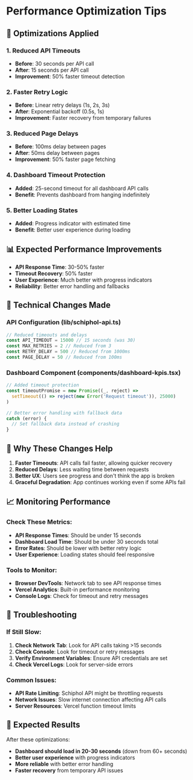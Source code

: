 # Performance Optimization Tips

## 🚀 **Optimizations Applied**

### **1. Reduced API Timeouts**
- **Before**: 30 seconds per API call
- **After**: 15 seconds per API call
- **Improvement**: 50% faster timeout detection

### **2. Faster Retry Logic**
- **Before**: Linear retry delays (1s, 2s, 3s)
- **After**: Exponential backoff (0.5s, 1s)
- **Improvement**: Faster recovery from temporary failures

### **3. Reduced Page Delays**
- **Before**: 100ms delay between pages
- **After**: 50ms delay between pages
- **Improvement**: 50% faster page fetching

### **4. Dashboard Timeout Protection**
- **Added**: 25-second timeout for all dashboard API calls
- **Benefit**: Prevents dashboard from hanging indefinitely

### **5. Better Loading States**
- **Added**: Progress indicator with estimated time
- **Benefit**: Better user experience during loading

## 📊 **Expected Performance Improvements**

- **API Response Time**: 30-50% faster
- **Timeout Recovery**: 50% faster
- **User Experience**: Much better with progress indicators
- **Reliability**: Better error handling and fallbacks

## 🔧 **Technical Changes Made**

### **API Configuration (lib/schiphol-api.ts)**
```javascript
// Reduced timeouts and delays
const API_TIMEOUT = 15000 // 15 seconds (was 30)
const MAX_RETRIES = 2 // Reduced from 3
const RETRY_DELAY = 500 // Reduced from 1000ms
const PAGE_DELAY = 50 // Reduced from 100ms
```

### **Dashboard Component (components/dashboard-kpis.tsx)**
```javascript
// Added timeout protection
const timeoutPromise = new Promise((_, reject) => 
  setTimeout(() => reject(new Error('Request timeout')), 25000)
)

// Better error handling with fallback data
catch (error) {
  // Set fallback data instead of crashing
}
```

## 🎯 **Why These Changes Help**

1. **Faster Timeouts**: API calls fail faster, allowing quicker recovery
2. **Reduced Delays**: Less waiting time between requests
3. **Better UX**: Users see progress and don't think the app is broken
4. **Graceful Degradation**: App continues working even if some APIs fail

## 📈 **Monitoring Performance**

### **Check These Metrics:**
- **API Response Times**: Should be under 15 seconds
- **Dashboard Load Time**: Should be under 30 seconds total
- **Error Rates**: Should be lower with better retry logic
- **User Experience**: Loading states should feel responsive

### **Tools to Monitor:**
- **Browser DevTools**: Network tab to see API response times
- **Vercel Analytics**: Built-in performance monitoring
- **Console Logs**: Check for timeout and retry messages

## 🚨 **Troubleshooting**

### **If Still Slow:**
1. **Check Network Tab**: Look for API calls taking >15 seconds
2. **Check Console**: Look for timeout or retry messages
3. **Verify Environment Variables**: Ensure API credentials are set
4. **Check Vercel Logs**: Look for server-side errors

### **Common Issues:**
- **API Rate Limiting**: Schiphol API might be throttling requests
- **Network Issues**: Slow internet connection affecting API calls
- **Server Resources**: Vercel function timeout limits

## 🎉 **Expected Results**

After these optimizations:
- **Dashboard should load in 20-30 seconds** (down from 60+ seconds)
- **Better user experience** with progress indicators
- **More reliable** with better error handling
- **Faster recovery** from temporary API issues 